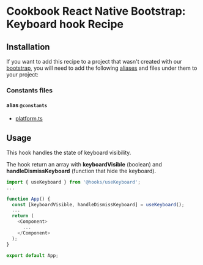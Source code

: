 # Cookbook React Native Bootstrap: Keyboard hook Recipe

## Installation

If you want to add this recipe to a project that wasn't created with our [bootstrap](https://github.com/Wolox/wolmo-bootstrap-react-native), you will need to add the following [aliases](https://github.com/tleunen/babel-plugin-module-resolver#readme) and files under them to your project:

### Constants files

#### alias `@constants`

* [platform.ts](https://github.com/Wolox/wolmo-bootstrap-react-native/blob/master/generators/app/templates/src/constants/platform.ts)

## Usage

This hook handles the state of keyboard visibility.

The hook return an array with **keyboardVisible** (boolean) and **handleDismissKeyboard** (function that hide the keyboard).

``` ts
import { useKeyboard } from '@hooks/useKeyboard';
...

function App() {
  const [keyboardVisible, handleDismissKeyboard] = useKeyboard();
  ...
  return (
    <Component>
      ...
    </Component>
  );
}

export default App;
```
